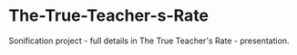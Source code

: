 # The-True-Teacher-s-Rate
Sonification project - full details in The True Teacher's Rate - presentation.
